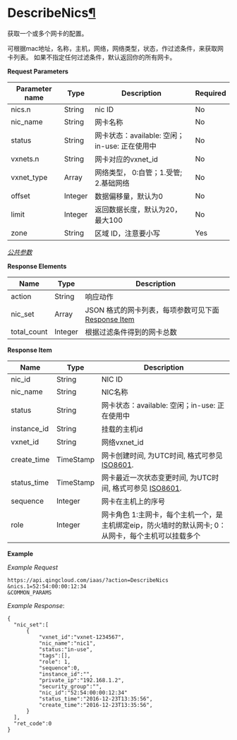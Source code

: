 ---
---

# DescribeNics[¶](#describenics "永久链接至标题")

获取一个或多个网卡的配置。

可根据mac地址，名称，主机，网络，网络类型，状态，作过滤条件，来获取网卡列表。 如果不指定任何过滤条件，默认返回你的所有网卡。

**Request Parameters**

| Parameter name | Type | Description | Required |
| --- | --- | --- | --- |
| nics.n | String | nic ID | No |
| nic_name | String | 网卡名称 | No |
| status | String | 网卡状态：available: 空闲；in-use: 正在使用中 | No |
| vxnets.n | String | 网卡对应的vxnet_id | No |
| vxnet_type | Array | 网络类型， 0:自管；1.受管; 2.基础网络 | No |
| offset | Integer | 数据偏移量，默认为0 | No |
| limit | Integer | 返回数据长度，默认为20，最大100 | No |
| zone | String | 区域 ID，注意要小写 | Yes |

[_公共参数_](../../common/parameters.html#api-common-parameters)

**Response Elements**

| Name | Type | Description |
| --- | --- | --- |
| action | String | 响应动作 |
| nic_set | Array | JSON 格式的网卡列表，每项参数可见下面 [Response Item](#response-item) |
| total_count | Integer | 根据过滤条件得到的网卡总数 |

**Response Item**

| Name | Type | Description |
| --- | --- | --- |
| nic_id | String | NIC ID |
| nic_name | String | NIC名称 |
| status | String | 网卡状态：available: 空闲；in-use: 正在使用中 |
| instance_id | String | 挂载的主机id |
| vxnet_id | String | 网络vxnet_id |
| create_time | TimeStamp | 网卡创建时间, 为UTC时间, 格式可参见 [ISO8601](http://www.w3.org/TR/NOTE-datetime). |
| status_time | TimeStamp | 网卡最近一次状态变更时间, 为UTC时间, 格式可参见 [ISO8601](http://www.w3.org/TR/NOTE-datetime). |
| sequence | Integer | 网卡在主机上的序号 |
| role | Integer | 网卡角色 1:主网卡，每个主机一个，是主机绑定eip，防火墙时的默认网卡; 0：从网卡，每个主机可以挂载多个 |

**Example**

_Example Request_

```
https://api.qingcloud.com/iaas/?action=DescribeNics
&nics.1=52:54:00:00:12:34
&COMMON_PARAMS
```

_Example Response_:

```
{
  "nic_set":[
      {
          "vxnet_id":"vxnet-1234567",
          "nic_name":"nic1",
          "status:"in-use",
          "tags":[],
          "role": 1,
          "sequence":0,
          "instance_id":"",
          "private_ip":"192.168.1.2",
          "security_group":"",
          "nic_id":"52:54:00:00:12:34"
          "status_time":"2016-12-23T13:35:56",
          "create_time":"2016-12-23T13:35:56",
      }
  ],
  "ret_code":0
}
```
